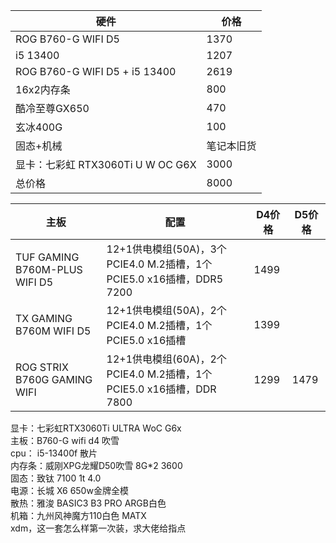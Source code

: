 |硬件|价格|
|-----|-----|
|ROG B760-G WIFI D5|1370|
|i5 13400|1207|
|ROG B760-G WIFI D5 + i5 13400|2619|
|16x2内存条|800|
|酷冷至尊GX650|470|
|玄冰400G|100|
|固态+机械|笔记本旧货|
|显卡：七彩虹 RTX3060Ti U W OC G6X|3000|
|总价格|8000|



|主板|配置|D4价格|D5价格|
|-----|-----|-----|------------|
|TUF GAMING B760M-PLUS WIFI D5|12+1供电模组(50A)，3个PCIE4.0 M.2插槽，1个PCIE5.0 x16插槽，DDR5 7200|1499|
|TX GAMING B760M WIFI D5| 12+1供电模组(50A)，2个PCIE4.0 M.2插槽，1个PCIE5.0 x16插槽|1399|
|ROG STRIX B760G GAMING WIFI|12+1供电模组(60A)，2个PCIE4.0 M.2插槽，1个PCIE5.0 x16插槽，DDR 7800|1299|1479|


显卡：七彩虹RTX3060Ti ULTRA WoC G6x  
主板：B760-G wifi d4 吹雪  
cpu： i5-13400f 散片  
内存条：威刚XPG龙耀D50吹雪 8G*2 3600  
固态：致钛 7100 1t 4.0  
电源：长城 X6 650w金牌全模  
散热：雅浚 BASIC3 B3 PRO ARGB白色  
机箱：九州风神魔方110白色 MATX  
xdm，这一套怎么样第一次装，求大佬给指点





